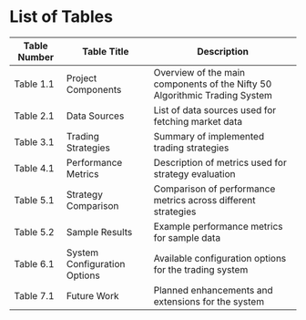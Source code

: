 # List of Tables

| Table Number | Table Title | Description |
|--------------|-------------|-------------|
| Table 1.1 | Project Components | Overview of the main components of the Nifty 50 Algorithmic Trading System |
| Table 2.1 | Data Sources | List of data sources used for fetching market data |
| Table 3.1 | Trading Strategies | Summary of implemented trading strategies |
| Table 4.1 | Performance Metrics | Description of metrics used for strategy evaluation |
| Table 5.1 | Strategy Comparison | Comparison of performance metrics across different strategies |
| Table 5.2 | Sample Results | Example performance metrics for sample data |
| Table 6.1 | System Configuration Options | Available configuration options for the trading system |
| Table 7.1 | Future Work | Planned enhancements and extensions for the system |